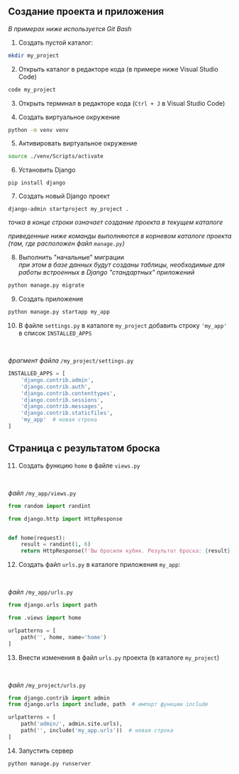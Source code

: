 ## Создание проекта и приложения 

_В примерах ниже используется Git Bash_

1. Создать пустой каталог:

```bash
mkdir my_project
```

2. Открыть каталог в редакторе кода (в примере ниже Visual Studio Code)

```bash
code my_project
```

3. Открыть терминал в редакторе кода (`Ctrl + J` в Visual Studio Code)

4. Создать виртуальное окружение

```bash
python -m venv venv
```

5. Активировать виртуальное окружение

```bash
source ./venv/Scripts/activate
```

6. Установить Django

```
pip install django
```

7. Создать новый Django проект

```
django-admin startproject my_project .
```

_точка в конце строки означает создание проекта в текущем каталоге_

_приведенные ниже команды выполняются в корневом каталоге проекта (там, где расположен файл `manage.py`)_


8. Выполнить "начальные" миграции  
_при этом в базе данных будут созданы таблицы, необходимые для работы встроенных в Django "стандартных" приложений_

```bash
python manage.py migrate
```

9.  Создать приложение

```bash
python manage.py startapp my_app
```

10. В файле `settings.py` в каталоге `my_project` добавить строку `'my_app'` в список `INSTALLED_APPS` 

<br>

_фрагмент файла_ `/my_project/settings.py`
```python
INSTALLED_APPS = [
    'django.contrib.admin',
    'django.contrib.auth',
    'django.contrib.contenttypes',
    'django.contrib.sessions',
    'django.contrib.messages',
    'django.contrib.staticfiles',
    'my_app'  # новая строка
]
```

## Страница с результатом броска

11. Создать функцию `home` в файле `views.py`

<br>

_файл_ `/my_app/views.py`
```python
from random import randint

from django.http import HttpResponse


def home(request):
    result = randint(1, 6)
    return HttpResponse(f'Вы бросили кубик. Результат броска: {result}')
```

12. Создать файл `urls.py` в каталоге приложения `my_app`:

<br>

_файл_ `/my_app/urls.py`
```python
from django.urls import path

from .views import home

urlpatterns = [
    path('', home, name='home')
]
```

13. Внести изменения в файл `urls.py` проекта (в каталоге `my_project`)

<br>

_файл_ `/my_project/urls.py`
```python
from django.contrib import admin
from django.urls import include, path  # импорт функции include 

urlpatterns = [
    path('admin/', admin.site.urls),
    path('', include('my_app.urls'))  # новая строка
]
```

14. Запустить сервер

```bash
python manage.py runserver
```